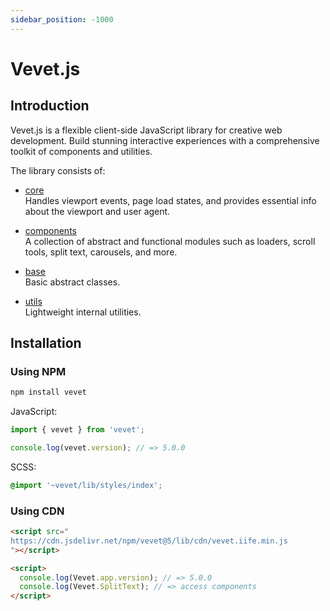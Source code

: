 ```yaml
---
sidebar_position: -1000
---
```


# Vevet.js

## Introduction

Vevet.js is a flexible client-side JavaScript library for creative web development. Build stunning interactive experiences with&nbsp;a&nbsp;comprehensive toolkit of components and utilities.

The library consists of:

- [core](/docs/core)  
  Handles viewport events, page load states, and provides essential info about the viewport and user agent.

- [components](/docs/Marquee)  
  A collection of abstract and functional modules such as loaders, scroll tools, split text, carousels, and more.
  
- [base](/docs/base/Callbacks)  
  Basic abstract classes.
  
- [utils](/docs/utils)  
  Lightweight internal utilities.

## Installation

### Using NPM

```bash
npm install vevet
```

JavaScript:

```ts
import { vevet } from 'vevet';

console.log(vevet.version); // => 5.0.0
```

SCSS:

```scss
@import '~vevet/lib/styles/index';
```

### Using CDN

```html
<script src="
https://cdn.jsdelivr.net/npm/vevet@5/lib/cdn/vevet.iife.min.js
"></script>

<script>
  console.log(Vevet.app.version); // => 5.0.0
  console.log(Vevet.SplitText); // => access components
</script>
```
